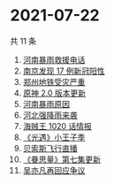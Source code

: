 # 2021-07-22

共 11 条

<!-- BEGIN -->
<!-- 最后更新时间 Thu Jul 22 2021 09:54:34 GMT+0800 (China Standard Time) -->

1. [河南暴雨救援电话](https://www.zhihu.com/search?q=暴雨救援)
1. [南京发现 17 例新冠阳性](https://www.zhihu.com/search?q=南京)
1. [郑州地铁受灾严重](https://www.zhihu.com/search?q=郑州地铁)
1. [原神 2.0 版本更新](https://www.zhihu.com/search?q=原神)
1. [河南暴雨原因](https://www.zhihu.com/search?q=河南暴雨原因)
1. [河北强降雨来袭](https://www.zhihu.com/search?q=河北暴雨)
1. [海贼王 1020 话情报](https://www.zhihu.com/search?q=海贼王)
1. [《光遇》小王子季](https://www.zhihu.com/search?q=光遇)
1. [贝索斯飞行直播](https://www.zhihu.com/search?q=贝索斯)
1. [《眷思量》第七集更新](https://www.zhihu.com/search?q=眷思量)
1. [吴亦凡再回应争议](https://www.zhihu.com/search?q=吴亦凡)

<!-- END -->
